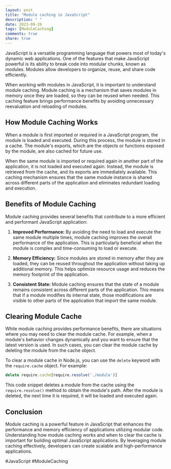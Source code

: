 ```yaml
---
layout: post
title: "Module caching in JavaScript"
description: " "
date: 2023-09-26
tags: [ModuleCaching]
comments: true
share: true
---
```


JavaScript is a versatile programming language that powers most of today's dynamic web applications. One of the features that make JavaScript powerful is its ability to break code into modular chunks, known as modules. Modules allow developers to organize, reuse, and share code efficiently. 

When working with modules in JavaScript, it is important to understand module caching. Module caching is a mechanism that saves modules in memory once they are loaded, so they can be reused when needed. This caching feature brings performance benefits by avoiding unnecessary reevaluation and reloading of modules. 

## How Module Caching Works

When a module is first imported or required in a JavaScript program, the module is loaded and executed. During this process, the module is stored in a cache. The module's exports, which are the objects or functions exposed by the module, are also cached for future use.

When the same module is imported or required again in another part of the application, it is not loaded and executed again. Instead, the module is retrieved from the cache, and its exports are immediately available. This caching mechanism ensures that the same module instance is shared across different parts of the application and eliminates redundant loading and execution.

## Benefits of Module Caching

Module caching provides several benefits that contribute to a more efficient and performant JavaScript application:

1. **Improved Performance:** By avoiding the need to load and execute the same module multiple times, module caching improves the overall performance of the application. This is particularly beneficial when the module is complex and time-consuming to load or execute.

2. **Memory Efficiency:** Since modules are stored in memory after they are loaded, they can be reused throughout the application without taking up additional memory. This helps optimize resource usage and reduces the memory footprint of the application.

3. **Consistent State:** Module caching ensures that the state of a module remains consistent across different parts of the application. This means that if a module modifies its internal state, those modifications are visible to other parts of the application that import the same module.

## Clearing Module Cache

While module caching provides performance benefits, there are situations where you may need to clear the module cache. For example, when a module's behavior changes dynamically and you want to ensure that the latest version is used. In such cases, you can clear the module cache by deleting the module from the cache object.

To clear a module cache in Node.js, you can use the `delete` keyword with the `require.cache` object. For example:

```javascript
delete require.cache[require.resolve('./module')]
```

This code snippet deletes a module from the cache using the `require.resolve()` method to obtain the module's path. After the module is deleted, the next time it is required, it will be loaded and executed again.

## Conclusion

Module caching is a powerful feature in JavaScript that enhances the performance and memory efficiency of applications utilizing modular code. Understanding how module caching works and when to clear the cache is important for building optimal JavaScript applications. By leveraging module caching effectively, developers can create scalable and high-performance applications. 

#JavaScript #ModuleCaching